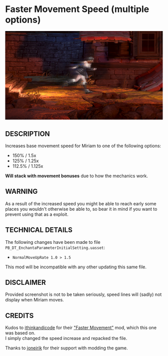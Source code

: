 # Faster Movement Speed (multiple options)

![](thumbnail.jpg)

## DESCRIPTION

Increases base movement speed for Miriam to one of the following options:

- 150% / 1.5x
- 125% / 1.25x
- 112.5% / 1.125x

**Will stack with movement bonuses** due to how the mechanics work.

## WARNING

As a result of the increased speed you might be able to reach early some places you wouldn't otherwise be able to, so bear it in mind if you want to prevent using that as a exploit.

## TECHNICAL DETAILS

The following changes have been made to file `PB_DT_EnchantaParameterInitialSetting.uasset`:

- `NormalMoveUpRate 1.0 > 1.5`

This mod will be incompatible with any other updating this same file.

## DISCLAIMER

Provided screenshot is not to be taken seriously, speed lines will (sadly) not display when Miriam moves.

## CREDITS

Kudos to [ithinkandicode](https://www.nexusmods.com/bloodstainedritualofthenight/users/73115203) for their ["Faster Movement"](https://www.nexusmods.com/bloodstainedritualofthenight/mods/64) mod, which this one was based on.  
I simply changed the speed increase and repacked the file.

Thanks to [joneirik](https://www.nexusmods.com/bloodstainedritualofthenight/users/46391987) for their support with modding the game.
